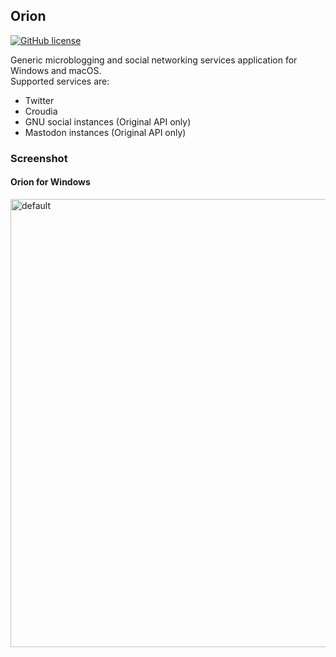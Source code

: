 Orion
----
[![GitHub license](https://img.shields.io/github/license/fuyuno/Orion.svg?style=flat-square)](LICENSE)

Generic microblogging and social networking services application for Windows and macOS.  
Supported services are:  

* Twitter
* Croudia
* GNU social instances (Original API only)
* Mastodon instances (Original API only)


### Screenshot

#### Orion for Windows
<img width="717" alt="default" src="https://cloud.githubusercontent.com/assets/10832834/25775889/c95cbe24-32ea-11e7-82cb-bef87081334a.PNG">
